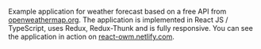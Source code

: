 Example application for weather forecast based on a free API from [openweathermap.org](https://openweathermap.org). The application is implemented in React JS / TypeScript, uses Redux, Redux-Thunk and is fully responsive. You can see the application in action on [react-owm.netlify.com](https://react-owm.netlify.com).
